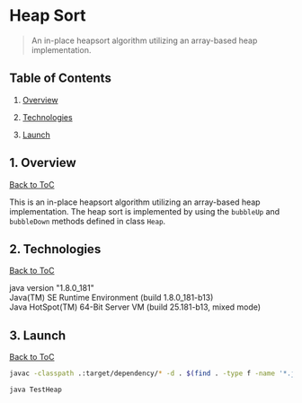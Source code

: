 # Heap Sort 

> An in-place heapsort algorithm utilizing an array-based heap implementation.

<a name="toc"/></a>
## Table of Contents

1. [Overview](#overview)

2. [Technologies](#technologies)

3. [Launch](#launch) 

<a name="overview"/></a>
## 1. Overview
[Back to ToC](#toc)

This is an in-place heapsort algorithm utilizing an array-based heap implementation. The heap sort is implemented by using the `bubbleUp` and `bubbleDown` methods defined in class `Heap`.

<a name="technologies"/></a>
## 2. Technologies
[Back to ToC](#toc)

java version "1.8.0_181"<br />
Java(TM) SE Runtime Environment (build 1.8.0_181-b13)<br />
Java HotSpot(TM) 64-Bit Server VM (build 25.181-b13, mixed mode)<br />

<a name="launch"/></a>
## 3. Launch
[Back to ToC](#toc)
```bash
javac -classpath .:target/dependency/* -d . $(find . -type f -name '*.java')

java TestHeap
```
 
 
